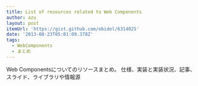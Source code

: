 ```yaml
---
title: List of resources related to Web Components
author: azu
layout: post
itemUrl: 'https://gist.github.com/ebidel/6314025'
date: '2013-08-23T05:01:09.378Z'
tags:
  - WebComponents
  - まとめ
---
```

Web Componentsについてのリソースまとめ。
仕様、実装と実装状況、記事、スライド、ライブラリや情報源
